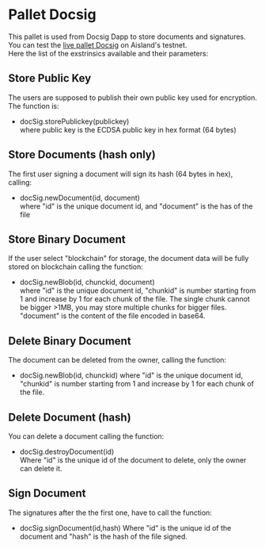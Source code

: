 # Pallet Docsig

This pallet is used from Docsig Dapp to store documents and signatures.  
You can test the [live pallet Docsig](https://polkadot.js.org/apps/?rpc=wss%3A%2F%2Ftestnet.aisland.io#/extrinsics) on Aisland's testnet.  
Here the list of the exstrinsics available and their parameters:  
  
## Store Public Key
The users are supposed to publish their own public key used for encryption. The function is:  
- docSig.storePublickey(publickey)  
where public key is the ECDSA public key in hex format (64 bytes)

## Store Documents (hash only)
The first user signing a document will sign its hash (64 bytes in hex), calling:  
- docSig.newDocument(id, document)  
where "id" is the unique document id, and "document" is the has of the file  

## Store Binary Document
If the user select "blockchain" for storage, the document data will be fully stored on blockchain calling the function:
- docSig.newBlob(id, chunckid, document)  
where "id" is the unique document id, "chunkid" is number starting from 1 and increase by 1 for each chunk of the file.
The single chunk cannot be bigger >1MB, you may store multiple chunks for bigger files.
"document" is the content of the file encoded in base64.

## Delete Binary Document
The document can be deleted from the owner, calling the function:  
- docSig.newBlob(id, chunckid)
where "id" is the unique document id, "chunkid" is number starting from 1 and increase by 1 for each chunk of the file.

## Delete Document (hash)
You can delete a document calling the function:  
- docSig.destroyDocument(id)  
Where "id" is the unique id of the document to delete, only the owner can delete it.

## Sign Document
The signatures after the the first one, have to call the function:  
- docSig.signDocument(id,hash)
Where "id" is the unique id of the document and "hash" is the hash of the file signed.






